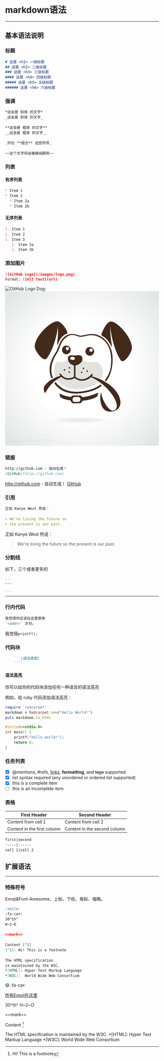 # markdown语法

---

## 基本语法说明

### 标题

```markdown
# 这是 <h1> 一级标题
## 这是 <h2> 二级标题
### 这是 <h3> 三级标题
#### 这是 <h4> 四级标题
##### 这是 <h5> 五级标题
###### 这是 <h6> 六级标题
```

### 强调

```markdown
*这会是 斜体 的文字*
_这会是 斜体 的文字_

**这会是 粗体 的文字**
__这会是 粗体 的文字__

_你也 **组合** 这些符号_

~~这个文字将会被横线删除~~
```


### 列表

#### 有序列表

```markdown
* Item 1
* Item 2
  * Item 2a
  * Item 2b
```

#### 无序列表

```markdown
1. Item 1
1. Item 2
1. Item 3
   1. Item 3a
   1. Item 3b
```

### 添加图片

```markdown
![GitHub Logo](/images/logo.png)
Format: ![Alt Text](url)
```

![GitHub Logo](/images/logo.png)
Dog: ![Alt Text](image/timg.jpg)

### 链接

```markdown
http://github.com - 自动生成！
[GitHub](http://github.com)
```

<!-- @import "[TOC]" {cmd="toc" depthFrom=1 depthTo=6 orderedList=false} -->

http://github.com - 自动生成！
[GitHub](http://github.com)

### 引用

```markdown
正如 Kanye West 所说：

> We're living the future so
> the present is our past.
```

正如 Kanye West 所说：

> We're living the future so
> the present is our past.

### 分割线

如下，三个或者更多的

```markdown
---
***
___
```

---

### 行内代码

```markdown
我觉得你应该在这里使用
`<addr>` 才对。
```

我觉得`printf();`

### 代码块

```markdown
    ```[语法类型]
    ```
```

#### 语法高亮

你可以给你的代码块添加任何一种语言的语法高亮

例如，给 ruby 代码添加语法高亮：

```ruby
require 'redcarpet'
markdown = Redcarpet.new("Hello World!")
puts markdown.to_html
```

```c
#include<stdio.h>
int main() {
    printf("hello world!");
    return 0;
}
```

### 任务列表

- [x] @mentions, #refs, [links](www.baidu.com), **formatting**, and ~~tags~~ supported
- [x] list syntax required (any unordered or ordered list supported)
- [x] this is a complete item
- [ ] this is an incomplete item

### 表格

First Header | Second Header
------------ | -------------
Content from cell 1 | Content from cell 2
Content in the first column | Content in the second column

```markdown
first|second
-----|------
cell 1|cell 2
```

## 扩展语法

---

### 特殊符号

Emoji&Font-Amesome、上标、下标、角标、缩略。

```markdown
:smile:
:fa-car:
30^th^
H~2~O

==mark==

Content [^1]
[^1]: Hi! This is a footnote

The HTML specification
is maintained by the W3C.
*[HTML]: Hyper Text Markup Language
*[W3C]:  World Wide Web Consortium

```

:smile:
:fa-car:

[所有Emoji在这里
](https://www.webfx.com/tools/emoji-cheat-sheet/)

30^th^
H~2~O

==mark==

Content [^1]
[^1]: Hi! This is a footnote

The HTML specification
is maintained by the W3C.
*[HTML]: Hyper Text Markup Language
*[W3C]:  World Wide Web Consortium

<!-- @import "[TOC]" {cmd="toc" depthFrom=1 depthTo=6 orderedList=false} -->
